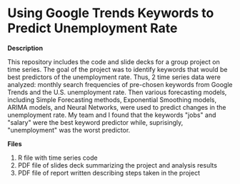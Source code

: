 # Using Google Trends Keywords to Predict Unemployment Rate

**Description**

This repository includes the code and slide decks for a group project on time series. The goal of the project was to identify keywords that would be best predictors of the unemployment rate. Thus, 2 time series data were analyzed: monthly search frequencies of pre-chosen keywords from Google Trends and the U.S. unemployment rate. Then various forecasting models, including Simple Forecasting methods, Exponential Smoothing models, ARIMA models, and Neural Networks, were used to predict changes in the unemployment rate. My team and I found that the keywords "jobs" and "salary" were the best keyword predictor while, suprisingly, "unemployment" was the worst predictor.

**Files**
1. R file with time series code
2. PDF file of slides deck summarizing the project and analysis results
3. PDF file of report written describing steps taken in the project
